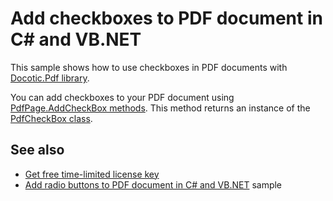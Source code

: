 # Add checkboxes to PDF document in C# and VB.NET
This sample shows how to use checkboxes in PDF documents with [Docotic.Pdf library](https://bitmiracle.com/pdf-library/).

You can add checkboxes to your PDF document using [PdfPage.AddCheckBox methods](https://api.docotic.com/pdfpage-addcheckbox).
This method returns an instance of the [PdfCheckBox class](https://api.docotic.com/pdfcheckbox).

## See also
* [Get free time-limited license key](https://bitmiracle.com/pdf-library/download)
* [Add radio buttons to PDF document in C# and VB.NET](/Samples/Forms%20and%20Annotations/RadioButtons) sample